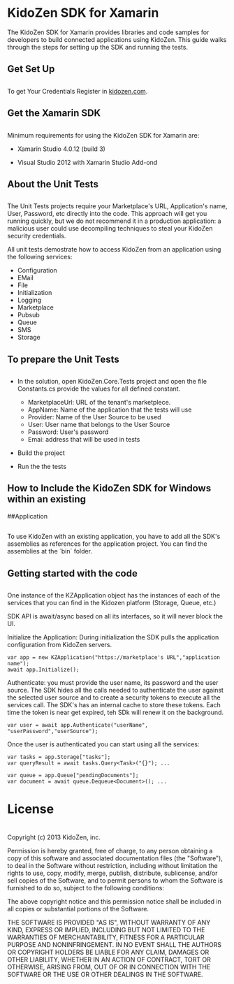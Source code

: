 KidoZen SDK for Xamarin 
========================

The KidoZen SDK for Xamarin provides libraries and code samples for
developers to build connected applications using KidoZen. This guide walks
through the steps for setting up the SDK and running the tests.

##    Get Set Up
##
To get Your Credentials Register in [kidozen.com](http://kidozen.com).

##    Get the Xamarin SDK
##
Minimum requirements for using the KidoZen SDK for Xamarin are:

- Xamarin Studio 4.0.12 (build 3) 
	
- Visual Studio 2012 with Xamarin Studio Add-ond

##    About the Unit Tests
##
The Unit Tests projects require your Marketplace's URL, Application's
name, User, Password, etc directly into the code. This approach will get you
running quickly, but we do not recommend it in a production application: a
malicious user could use decompiling techniques to steal your KidoZen
security credentials.

All unit tests demostrate how to access KidoZen from an application using
the following services:

- Configuration 
- EMail 
- File 
- Initialization 
- Logging 
- Marketplace 
- Pubsub 
- Queue 
- SMS 
- Storage

##    To prepare the Unit Tests
##
- In the solution, open KidoZen.Core.Tests project and open the file
Constants.cs provide the values for all defined constant. 
	- MarketplaceUrl: URL of the tenant's marketplece. 
	- AppName: Name of the application that the tests will use 
	- Provider: Name of the User Source to be used 
	- User: User name that belongs to the User Source 
	- Password: User's password 
	- Emai: address that will be used in tests

- Build the project

- Run the the tests

##    How to Include the KidoZen SDK for Windows within an existing
##Application
##
To use KidoZen with an existing application, you have to add all the
SDK's assemblies as references for the application project. You can find the
assemblies at the ´bin´ folder.

##    Getting started with the code
##
One instance of the KZApplication object has the instances of each of the
services that you can find in the Kidozen platform (Storage, Queue, etc.)

SDK API is await/async based on all its interfaces, so it will never
block the UI.

Initialize the Application: During initialization the SDK pulls the
application configuration from KidoZen servers.

	var app = new KZApplication("https://marketplace's URL","application name"); 
	await app.Initialize();

Authenticate: you must provide the user name, its password and the user
source. The SDK hides all the calls needed to authenticate the user against
the selected user source and to create a security tokens to execute all the
services call. The SDK's has an internal cache to store these tokens. Each
time the token is near get expired, teh SDk will renew it on the background.

	var user = await app.Authenticate("userName", "userPassword","userSource");

Once the user is authenticated you can start using all the services:

	var tasks = app.Storage["tasks"]; 
	var queryResult = await tasks.Query<Task>("{}"); ...

	var queue = app.Queue["pendingDocuments"]; 
	var document = await queue.Dequeue<Document>(); ...

#    License 
#
Copyright (c) 2013 KidoZen, inc.

Permission is hereby granted, free of charge, to any person obtaining a
copy of this software and associated documentation files (the "Software"), to
deal in the Software without restriction, including without limitation the
rights to use, copy, modify, merge, publish, distribute, sublicense, and/or
sell copies of the Software, and to permit persons to whom the Software is
furnished to do so, subject to the following conditions:

The above copyright notice and this permission notice shall be included
in all copies or substantial portions of the Software.

THE SOFTWARE IS PROVIDED "AS IS", WITHOUT WARRANTY OF ANY KIND, EXPRESS
OR IMPLIED, INCLUDING BUT NOT LIMITED TO THE WARRANTIES OF MERCHANTABILITY,
FITNESS FOR A PARTICULAR PURPOSE AND NONINFRINGEMENT. IN NO EVENT SHALL THE
AUTHORS OR COPYRIGHT HOLDERS BE LIABLE FOR ANY CLAIM, DAMAGES OR OTHER
LIABILITY, WHETHER IN AN ACTION OF CONTRACT, TORT OR OTHERWISE, ARISING FROM,
OUT OF OR IN CONNECTION WITH THE SOFTWARE OR THE USE OR OTHER DEALINGS IN THE
SOFTWARE.

